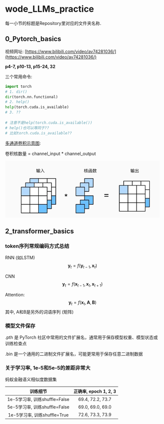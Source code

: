 # wode_LLMs_practice


每一小节的标题是Repository里对应的文件夹名称.








## 0_Pytorch_basics

视频网址: [https://www.bilibili.com/video/av74281036/](https://www.bilibili.com/video/av74281036/)

__p4-7, p10-13, p15-24, 32__

三个常用命令:
```python
import torch
# 1. dir()
dir(torch.nn.functional)
# 2. help()
help(torch.cuda.is_available)  
# 3. ??

# 注意不是help(torch.cuda.is_available())
# help()也可以等同于??
# 比如torch.cuda.is_available??
```

[多通道卷积示意图](https://zh-v2.d2l.ai/chapter_convolutional-neural-networks/channels.html): 

卷积核数量 = channel_input * channel_output

![](./pics/conv_example.png)


























## 2_transformer_basics


### token序列常规编码方式总结
RNN (如LSTM)
$$  
\boldsymbol{y}_t =f(\boldsymbol{y}_{t-1},\boldsymbol{x}_t)  
$$

CNN
$$
\boldsymbol{y}_t = f(\boldsymbol{x}_{t-1},\boldsymbol{x}_t,\boldsymbol{x}_{t+1})
$$

Attention:
$$
\boldsymbol{y}_t = f(\boldsymbol{x}_t,\boldsymbol{A},\boldsymbol{B})
$$
其中, A和B是另外的词语序列 (矩阵)


### 模型文件保存
.pth 是 PyTorch 社区中常用的文件扩展名，通常用于保存模型权重、模型状态或训练检查点

.bin 是一个通用的二进制文件扩展名，可能更常用于保存任意二进制数据

### 关于学习率, 1e-5和5e-5的差距非常大

蚂蚁金融语义相似度数据集

| 训练细节 | 正确率, epoch 1, 2, 3|
| :------:| :--------:| 
| 1e-5学习率, 训练shuffle=False | 69.4, 72.2, 73.7 |
| 5e-5学习率, 训练shuffle=False| 69.0, 69.0, 69.0 |
| 1e-5学习率, 训练shuffle=True | 72.6, 73.3, 73.9|